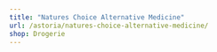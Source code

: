 ```yaml
---
title: "Natures Choice Alternative Medicine"
url: /astoria/natures-choice-alternative-medicine/
shop: Drogerie
---
```

